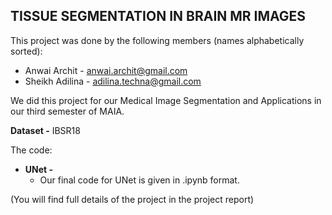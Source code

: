 ## TISSUE SEGMENTATION IN BRAIN MR IMAGES

This project was done by the following members (names alphabetically sorted):
* Anwai Archit - anwai.archit@gmail.com
* Sheikh Adilina - adilina.techna@gmail.com


We did this project for our Medical Image Segmentation and Applications in our third semester of MAIA. 

**Dataset -** IBSR18

The code:
* **UNet -** 
  * Our final code for UNet is given in .ipynb format.


(You will find full details of the project in the project report)
